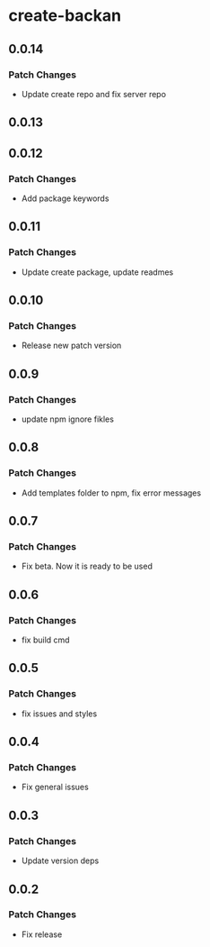 # create-backan

## 0.0.14

### Patch Changes

- Update create repo and fix server repo

## 0.0.13

## 0.0.12

### Patch Changes

- Add package keywords

## 0.0.11

### Patch Changes

- Update create package, update readmes

## 0.0.10

### Patch Changes

- Release new patch version

## 0.0.9

### Patch Changes

- update npm ignore fikles

## 0.0.8

### Patch Changes

- Add templates folder to npm, fix error messages

## 0.0.7

### Patch Changes

- Fix beta. Now it is ready to be used

## 0.0.6

### Patch Changes

- fix build cmd

## 0.0.5

### Patch Changes

- fix issues and styles

## 0.0.4

### Patch Changes

- Fix general issues

## 0.0.3

### Patch Changes

- Update version deps

## 0.0.2

### Patch Changes

- Fix release
